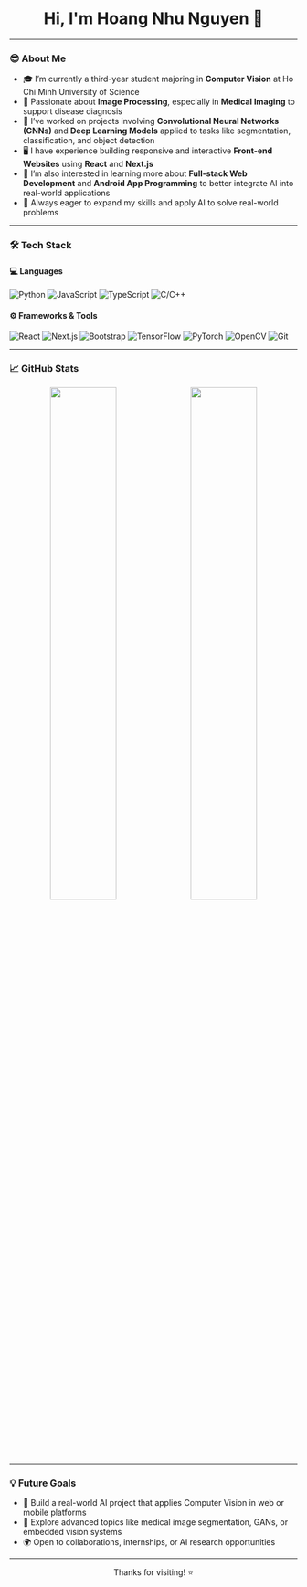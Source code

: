 <h1 align="center">Hi, I'm Hoang Nhu Nguyen 👋</h1>

---

### 😎 About Me

- 🎓 I’m currently a third-year student majoring in **Computer Vision** at Ho Chi Minh University of Science  
- 🧠 Passionate about **Image Processing**, especially in **Medical Imaging** to support disease diagnosis  
- 🧪 I’ve worked on projects involving **Convolutional Neural Networks (CNNs)** and **Deep Learning Models** applied to tasks like segmentation, classification, and object detection  
- 🖥️ I have experience building responsive and interactive **Front-end Websites** using **React** and **Next.js**  
- 🌱 I’m also interested in learning more about **Full-stack Web Development** and **Android App Programming** to better integrate AI into real-world applications  
- 🧩 Always eager to expand my skills and apply AI to solve real-world problems

---

### 🛠️ Tech Stack

#### 💻 Languages
![Python](https://img.shields.io/badge/Python-3776AB?style=flat&logo=python&logoColor=white)
![JavaScript](https://img.shields.io/badge/JavaScript-F7DF1E?style=flat&logo=javascript&logoColor=black)
![TypeScript](https://img.shields.io/badge/TypeScript-3178C6?style=flat&logo=typescript&logoColor=white)
![C/C++](https://img.shields.io/badge/C/C++-00599C?style=flat&logo=c&logoColor=white)

#### ⚙️ Frameworks & Tools
![React](https://img.shields.io/badge/React-61DAFB?style=flat&logo=react&logoColor=black)
![Next.js](https://img.shields.io/badge/Next.js-000?style=flat&logo=nextdotjs&logoColor=white)
![Bootstrap](https://img.shields.io/badge/Bootstrap-7952B3?style=flat&logo=bootstrap&logoColor=white)
![TensorFlow](https://img.shields.io/badge/TensorFlow-FF6F00?style=flat&logo=tensorflow&logoColor=white)
![PyTorch](https://img.shields.io/badge/PyTorch-EE4C2C?style=flat&logo=pytorch&logoColor=white)
![OpenCV](https://img.shields.io/badge/OpenCV-5C3EE8?style=flat&logo=opencv&logoColor=white)
![Git](https://img.shields.io/badge/Git-F05032?style=flat&logo=git&logoColor=white)

---

### 📈 GitHub Stats

<p align="center">
  <img src="https://github-readme-stats.vercel.app/api?username=hoangnhu&show_icons=true&theme=tokyonight" width="48%"/>
  <img src="https://github-readme-stats.vercel.app/api/top-langs/?username=hoangnhu&layout=compact&theme=tokyonight" width="48%"/>
</p>

---

### 💡 Future Goals

- 🚀 Build a real-world AI project that applies Computer Vision in web or mobile platforms  
- 🧪 Explore advanced topics like medical image segmentation, GANs, or embedded vision systems  
- 🌍 Open to collaborations, internships, or AI research opportunities

---

<p align="center">
  Thanks for visiting! ⭐️
</p>
